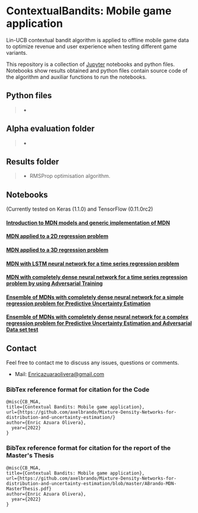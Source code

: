 # ContextualBandits: Mobile game application
Lin-UCB contextual bandit algorithm is applied to offline mobile game data to optimize revenue and user experience when testing different game variants.

This repository is a collection of [Jupyter](https://jupyter.org/) notebooks and python files. Notebooks show results obtained and python files contain source code of the algorithm and auxiliar functions to run the notebooks.

## Python files

> - 
## Alpha evaluation folder

> - 
## Results folder

> - RMSProp optimisation algorithm.

## Notebooks
(Currently tested on Keras (1.1.0) and TensorFlow (0.11.0rc2)

#### [Introduction to MDN models and generic implementation of MDN](https://github.com/axelbrando/Mixture-Density-Networks-for-distribution-and-uncertainty-estimation/blob/master/MDN-Introduction.ipynb)

#### [MDN applied to a 2D regression problem](https://github.com/axelbrando/Mixture-Density-Networks-for-distribution-and-uncertainty-estimation/blob/master/MDN-2D-Regression.ipynb)

#### [MDN applied to a 3D regression problem](https://github.com/axelbrando/Mixture-Density-Networks-for-distribution-and-uncertainty-estimation/blob/master/MDN-3D-Regression.ipynb)

#### [MDN with LSTM neural network for a time series regression problem](https://github.com/axelbrando/Mixture-Density-Networks-for-distribution-and-uncertainty-estimation/blob/master/MDN-LSTM-Regression.ipynb) 

#### [MDN with completely dense neural network for a time series regression problem by using Adversarial Training](https://github.com/axelbrando/Mixture-Density-Networks-for-distribution-and-uncertainty-estimation/blob/master/MDN-DNN-Regression.ipynb) 

#### [Ensemble of MDNs with completely dense neural network for a simple regression problem for Predictive Uncertainty Estimation](https://github.com/axelbrando/Mixture-Density-Networks-for-distribution-and-uncertainty-estimation/blob/master/MDN-DNN-Simple-Ensemble-Uncertainty.ipynb) 

#### [Ensemble of MDNs with completely dense neural network for a complex regression problem for Predictive Uncertainty Estimation and Adversarial Data set test](https://github.com/axelbrando/Mixture-Density-Networks-for-distribution-and-uncertainty-estimation/blob/master/MDN-DNN-Complex-Ensemble-Uncertainty.ipynb) 

## Contact  

Feel free to contact me to discuss any issues, questions or comments.

* Mail: Enricazuaraolivera@gmail.com

### BibTex reference format for citation for the Code
```
@misc{CB_MGA,
title={Contextual Bandits: Mobile game application},
url={https://github.com/axelbrando/Mixture-Density-Networks-for-distribution-and-uncertainty-estimation/}
author={Enric Azuara Olivera},
  year={2022}
}
```
### BibTex reference format for citation for the report of the Master's Thesis

```
@misc{CB_MGA,
title={Contextual Bandits: Mobile game application},
url={https://github.com/axelbrando/Mixture-Density-Networks-for-distribution-and-uncertainty-estimation/blob/master/ABrando-MDN-MasterThesis.pdf}
author={Enric Azuara Olivera},
  year={2022}
}
```
